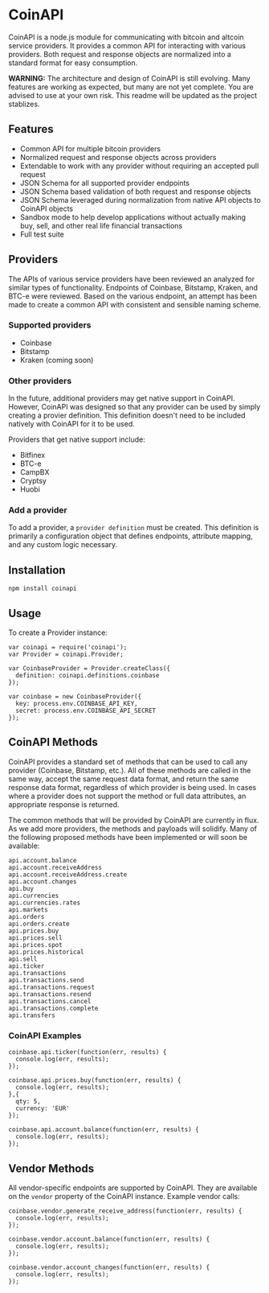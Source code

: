 # CoinAPI

CoinAPI is a node.js module for communicating with bitcoin and altcoin service providers. It provides a common API for interacting with various providers. Both request and response objects are normalized into a standard format for easy consumption.

**WARNING:** The architecture and design of CoinAPI is still evolving. Many features are working as expected, but many are not yet complete. You are advised to use at your own risk. This readme will be updated as the project stablizes.

## Features

- Common API for multiple bitcoin providers
- Normalized request and response objects across providers
- Extendable to work with any provider without requiring an accepted pull request
- JSON Schema for all supported provider endpoints
- JSON Schema based validation of both request and response objects
- JSON Schema leveraged during normalization from native API objects to CoinAPI objects
- Sandbox mode to help develop applications without actually making buy, sell, and other real life financial transactions
- Full test suite

## Providers

The APIs of various service providers have been reviewed an analyzed for similar types of functionality. Endpoints of Coinbase, Bitstamp, Kraken, and BTC-e were reviewed. Based on the various endpoint, an attempt has been made to create a common API with consistent and sensible naming scheme.

### Supported providers

- Coinbase
- Bitstamp
- Kraken (coming soon)

### Other providers

In the future, additional providers may get native support in CoinAPI. However, CoinAPI was designed so that any provider can be used by simply creating a provier definition. This definition doesn't need to be included natively with CoinAPI for it to be used.

Providers that get native support include:

- Bitfinex
- BTC-e
- CampBX
- Cryptsy
- Huobi

### Add a provider

To add a provider, a `provider definition` must be created. This definition is primarily a configuration object that defines endpoints, attribute mapping, and any custom logic necessary.

## Installation

```
npm install coinapi
```

## Usage

To create a Provider instance:

```
var coinapi = require('coinapi');
var Provider = coinapi.Provider;

var CoinbaseProvider = Provider.createClass({
  definition: coinapi.definitions.coinbase
});

var coinbase = new CoinbaseProvider({
  key: process.env.COINBASE_API_KEY,
  secret: process.env.COINBASE_API_SECRET
});
```

## CoinAPI Methods

CoinAPI provides a standard set of methods that can be used to call any provider (Coinbase, Bitstamp, etc.). All of these methods are called in the same way, accept the same request data format, and return the same response data format, regardless of which provider is being used. In cases where a provider does not support the method or full data attributes, an appropriate response is returned.

The common methods that will be provided by CoinAPI are currently in flux. As we add more providers, the methods and payloads will solidify. Many of the following proposed methods have been implemented or will soon be available:

```
api.account.balance
api.account.receiveAddress
api.account.receiveAddress.create
api.account.changes
api.buy
api.currencies
api.currencies.rates
api.markets
api.orders
api.orders.create
api.prices.buy
api.prices.sell
api.prices.spot
api.prices.historical
api.sell
api.ticker
api.transactions
api.transactions.send
api.transactions.request
api.transactions.resend
api.transactions.cancel
api.transactions.complete
api.transfers
```

### CoinAPI Examples

```
coinbase.api.ticker(function(err, results) {
  console.log(err, results);
});

coinbase.api.prices.buy(function(err, results) {
  console.log(err, results);
},{
  qty: 5,
  currency: 'EUR'
});

coinbase.api.account.balance(function(err, results) {
  console.log(err, results);
});
```

## Vendor Methods

All vendor-specific endpoints are supported by CoinAPI. They are available on the `vendor` property of the CoinAPI instance. Example vendor calls:

```
coinbase.vendor.generate_receive_address(function(err, results) {
  console.log(err, results);
});

coinbase.vendor.account.balance(function(err, results) {
  console.log(err, results);
});

coinbase.vendor.account_changes(function(err, results) {
  console.log(err, results);
});
```


